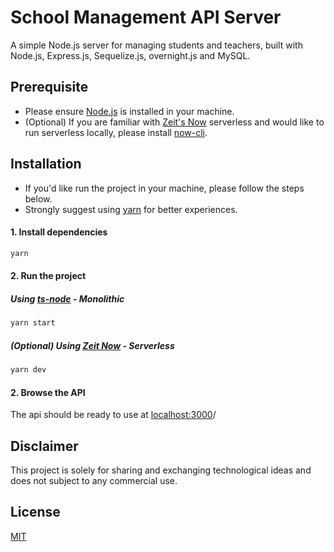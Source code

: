 # School Management API Server
A simple Node.js server for managing students and teachers, built with Node.js, Express.js, Sequelize.js, overnight.js and MySQL.

## Prerequisite
- Please ensure [Node.js](https://nodejs.org/en) is installed in your machine.
- (Optional) If you are familiar with [Zeit's Now](https://zeit.co/docs/v2/serverless-functions/introduction/) serverless and would like to run serverless locally, please install [now-cli](https://zeit.co/download).

## Installation
- If you'd like run the project in your machine, please follow the steps below.
- Strongly suggest using [yarn](https://yarnpkg.com/) for better experiences.

#### 1. Install dependencies
```bash
yarn
```

#### 2. Run the project
##### Using [ts-node](https://github.com/TypeStrong/ts-node) - Monolithic
```bash
yarn start
```
##### (Optional) Using [Zeit Now](https://zeit.co/docs/v2/serverless-functions/introduction/) - Serverless
```bash
yarn dev
```

#### 2. Browse the API
The api should be ready to use at [localhost:3000](http://localhost:3000)/

## Disclaimer
This project is solely for sharing and exchanging technological ideas and does not subject to any commercial use.

## License
[MIT](https://choosealicense.com/licenses/mit/)
